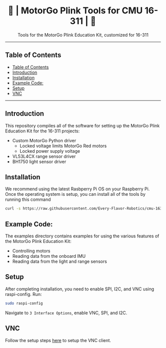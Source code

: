 <h1 align="center">📘 | MotorGo Plink Tools for CMU 16-311 | 📘 </h1>

<p align="center">
  Tools for the MotorGo Plink Education Kit, customized for 16-311
</p>

---

## Table of Contents
- [Table of Contents](#table-of-contents)
- [Introduction](#introduction)
- [Installation](#installation)
- [Example Code:](#example-code)
- [Setup](#setup)
- [VNC](#vnc)

---


## Introduction

This repository compiles all of the software for setting up the MotorGo Plink Education Kit for the 16-311 projects:

* Custom MotorGo Python driver
  * Locked voltage limits MotorGo Red motors
  * Locked power supply voltage
* VL53L4CX range sensor driver
* BH1750 light sensor driver



## Installation
We recommend using the latest Rasbperry Pi OS on your Raspberry Pi. Once the operating system is setup, you can install all of the tools by running this command

``` bash
curl -s https://raw.githubusercontent.com/Every-Flavor-Robotics/cmu-16311-tools/refs/heads/main/install.sh | bash
```

## Example Code:
The examples directory contains examples for using the various features of the MotorGo Plink Education Kit:

* Controlling motors
* Reading data from the onboard IMU
* Reading data from the light and range sensors

## Setup

After completing installation, you need to enable SPI, I2C, and VNC using raspi-config. Run:

```bash
sudo raspi-config
```

Navigate to `3 Interface Options`, enable VNC, SPI, and I2C.



## VNC

Follow the setup steps [here](https://www.raspberrypi.com/documentation/computers/remote-access.html#connect-to-a-vnc-server) to setup the VNC client.
